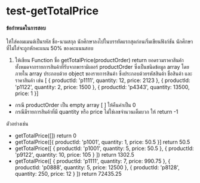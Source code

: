 # test-getTotalPrice

#### ข้อกำหนดในการสอบ

ให้ใส่คอมเมนต์เป็นรหัส ชื่อ-นามสกุล นักศึกษาลงไปในบรรทัดแรกสุดก่อนเริ่มเขียนฟังก์ชัน นักศึกษาที่ไม่ใส่จะถูกหักคะแนน 50% ของคะแนนสอบ

1. ให้เขียน Function ชื่อ getTotalPrice(productOrder) return ยอดรวมราคาสินค้าทั้งหมดจากรายการสินค้าที่รับจากพารามิเตอร์ productOrder ซึ่งเป็นชนิดข้อมูล array โดยภายใน array ประกอบด้วย object ของรายการสินค้า ซึ่งประกอบด้วยรหัสสินค้า ชื่อสินค้า และราคาสินค้า เช่น
   [ { productId: 'p1111', quantity: 12, price: 2123 },
   { productId: 'p1122', quantity: 2, price: 1500 },
   { productId: 'p4343', quantity: 13500, price: 1 }]

- กรณี productOrder เป็น empty array [ ] ให้คืนค่าเป็น 0
- กรณีมีรายการสินค้าที่มี quantity หรือ price ไม่ใช่เลขจำนวนเต็มบวก ให้ return -1

ตัวอย่างเช่น

- getTotalPrice([]) return 0
- getTotalPrice([{ productId: 'p1001', quantity: 1, price: 50.5 }] return 50.5
- getTotalPrice([
  { productId: 'p1001', quantity: 5, price: 50.5 },
  { productId: 'p9122', quantity: 10, price: 105 }
  ]) return 1302.5
- getTotalPrice([
  { productId: 'p1111', quantity: 7, price: 990.75 },
  { productId: 'p0888', quantity: 5, price: 12500 },
  { productId: 'p8128', quantity: 250, price: 12 }
  ]) return 72435.25
